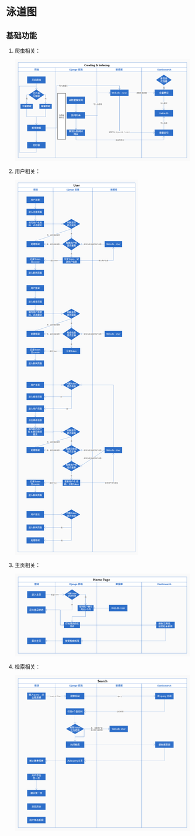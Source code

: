 # 泳道图

## 基础功能

1. 爬虫相关：
   
   ![爬虫相关](../images/crawler-swimlaneddiagram.jpg)

2. 用户相关：
   
   ![用户相关](../images/user-swimlanediagram.jpg)

3. 主页相关：
   
   ![主页相关](../images/homepage-swimlanediagram.jpg)

4. 检索相关：
   
   ![检索相关](../images/search-swimlanediagram.jpg)